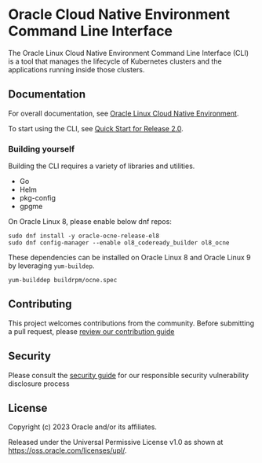 # Oracle Cloud Native Environment Command Line Interface

The Oracle Linux Cloud Native Environment Command Line Interface (CLI) is a
tool that manages the lifecycle of Kubernetes clusters and the applications
running inside those clusters.

## Documentation

For overall documentation, see [Oracle Linux Cloud Native Environment](https://docs.oracle.com/en/operating-systems/olcne/).  

To start using the CLI, see [Quick Start for Release 2.0](https://docs.oracle.com/en/operating-systems/olcne/2.0/quickstart/intro.html).

### Building yourself

Building the CLI requires a variety of libraries and utilities.
- Go
- Helm
- pkg-config
- gpgme

On Oracle Linux 8, please enable below dnf repos:
```
sudo dnf install -y oracle-ocne-release-el8
sudo dnf config-manager --enable ol8_codeready_builder ol8_ocne
```

These dependencies can be installed on Oracle Linux 8 and Oracle Linux 9
by leveraging `yum-buildep`.

```
yum-builddep buildrpm/ocne.spec
```

## Contributing

This project welcomes contributions from the community. Before submitting a pull request, please [review our contribution guide](./CONTRIBUTING.md)

## Security

Please consult the [security guide](./SECURITY.md) for our responsible security vulnerability disclosure process

## License

Copyright (c) 2023 Oracle and/or its affiliates.

Released under the Universal Permissive License v1.0 as shown at
<https://oss.oracle.com/licenses/upl/>.

